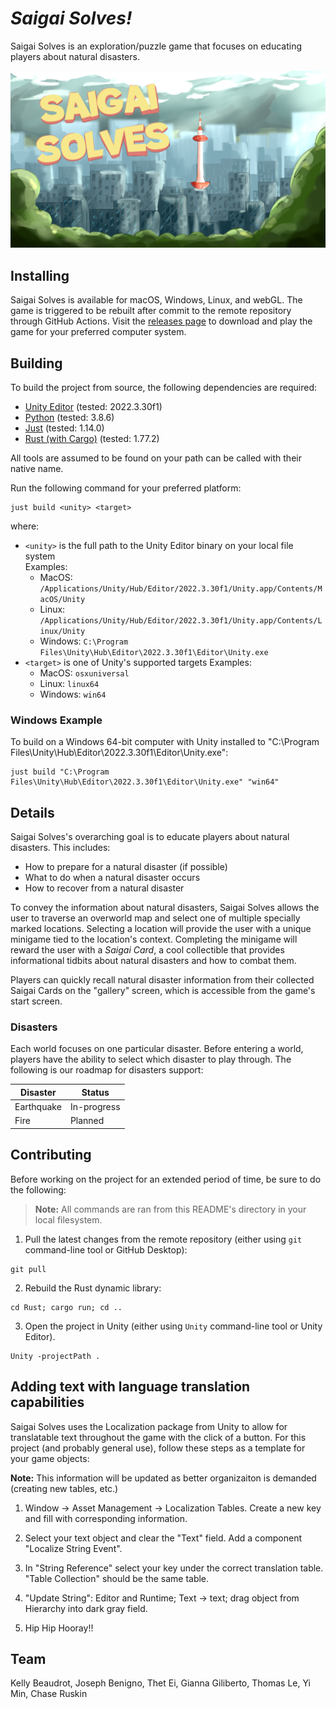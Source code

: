 # _Saigai Solves!_ 

Saigai Solves is an exploration/puzzle game that focuses on educating players about natural disasters.

![](Assets/Art/MENU_SCREEN.png)

## Installing

Saigai Solves is available for macOS, Windows, Linux, and webGL. The game is triggered to be rebuilt after commit to the remote repository through GitHub Actions. Visit the [releases page](https://github.com/saigai-studios/saigai-solves/releases) to download and play the game for your preferred computer system.

## Building

To build the project from source, the following dependencies are required:
- [Unity Editor](https://unity.com/releases/editor/archive) (tested: 2022.3.30f1)
- [Python](https://www.python.org/downloads/) (tested: 3.8.6)
- [Just](https://github.com/casey/just/releases) (tested: 1.14.0)
- [Rust (with Cargo)](https://www.rust-lang.org/tools/install) (tested: 1.77.2)

All tools are assumed to be found on your path can be called with their native name. 

Run the following command for your preferred platform:
```
just build <unity> <target>
```
where:
- `<unity>` is the full path to the Unity Editor binary on your local file system  
Examples:
    - MacOS: `/Applications/Unity/Hub/Editor/2022.3.30f1/Unity.app/Contents/MacOS/Unity`
    - Linux: `/Applications/Unity/Hub/Editor/2022.3.30f1/Unity.app/Contents/Linux/Unity`
    - Windows: `C:\Program Files\Unity\Hub\Editor\2022.3.30f1\Editor\Unity.exe`
- `<target>` is one of Unity's supported targets
Examples:
    - MacOS: `osxuniversal`
    - Linux: `linux64`
    - Windows: `win64`

### Windows Example
To build on a Windows 64-bit computer with Unity installed to "C:\Program Files\Unity\Hub\Editor\2022.3.30f1\Editor\Unity.exe":
```
just build "C:\Program Files\Unity\Hub\Editor\2022.3.30f1\Editor\Unity.exe" "win64"
```

## Details

Saigai Solves's overarching goal is to educate players about natural disasters. This includes:

- How to prepare for a natural disaster (if possible)
- What to do when a natural disaster occurs
- How to recover from a natural disaster

To convey the information about natural disasters, Saigai Solves allows the user to traverse an overworld map and select one of multiple specially marked locations. Selecting a location will provide the user with a unique minigame tied to the location's context. Completing the minigame will reward the user with a _Saigai Card_, a cool collectible that provides informational tidbits about natural disasters and how to combat them.

Players can quickly recall natural disaster information from their collected Saigai Cards on the "gallery" screen, which is accessible from the game's start screen.

### Disasters 


Each world focuses on one particular disaster. Before entering a world, players have the ability to select which disaster to play through. The following is our roadmap for disasters support:

Disaster | Status |
--- | --- |
Earthquake | In-progress
Fire | Planned

## Contributing

Before working on the project for an extended period of time, be sure to do the following:

> __Note:__ All commands are ran from this README's directory in your local filesystem.

1. Pull the latest changes from the remote repository (either using `git` command-line tool or GitHub Desktop):
```
git pull
```

2. Rebuild the Rust dynamic library:
```
cd Rust; cargo run; cd ..
```

3. Open the project in Unity (either using `Unity` command-line tool or Unity Editor).
```
Unity -projectPath . 
```

## Adding text with language translation capabilities

Saigai Solves uses the Localization package from Unity to allow for translatable text throughout the game with the click of a button.
For this project (and probably general use), follow these steps as a template for your game objects:

__Note:__ This information will be updated as better organizaiton is demanded (creating new tables, etc.)

1. Window -> Asset Management -> Localization Tables. Create a new key and fill with corresponding information.

2. Select your text object and clear the "Text" field. Add a component "Localize String Event".

3. In "String Reference" select your key under the correct translation table. "Table Collection" should be the same table.

4. "Update String": Editor and Runtime; Text -> text; drag object from Hierarchy into dark gray field.

5. Hip Hip Hooray!!

## Team

Kelly Beaudrot, Joseph Benigno, Thet Ei, Gianna Giliberto, Thomas Le, Yi Min, Chase Ruskin  
